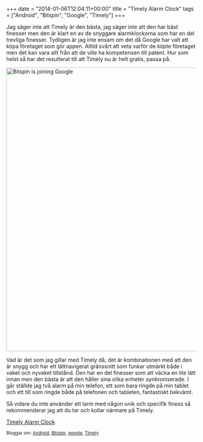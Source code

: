 +++
date = "2014-01-06T12:04:11+00:00"
title = "Timely Alarm Clock"
tags = ["Android", "Bitspin", "Google", "Timely"]
+++

Jag säger inte att Timely är den bästa, jag säger inte att den har bäst finesser men den är klart en av de snyggare alarmklockorna som har en del trevliga finesser. Tydligen är jag inte ensam om det då Google har valt att köpa företaget som gör appen. Alltid svårt att veta varför de köpte företaget men det kan vara allt från att de ville ha kompetensen till patent. Hur som helst så har det resulterat till att Timely nu är helt gratis, passa på.

[<img src="/images/2014/01/Screen-Shot-2014-01-06-at-12.51.57-1024x750.png" alt="Bitspin is joining Google" width="1024" height="750" class="aligncenter size-large wp-image-1292" />][1]

Vad är det som jag gillar med Timely då, det är kombinationen med att den är snygg och har ett lättnavigerat gränssnitt som funkar utmärkt både i vaket och nyvaket tillstånd. Den har en del finesser som att väcka en lite lätt innan men den bästa är att den håller sina olika enheter synkroniserade. I går ställde jag två alarm på min telefon, ett som bara ringde på min tablet och ett till som ringde både på telefonen och tableten, fantastiskt bekvämt.

Så vidare du inte använder ett larm med någon unik och specifik finess så rekommenderar jag att du tar och kollar närmare på Timely.

[Timely Alarm Clock][2]

<small> <p class='technorati-tags'>
  Bloggar om: <a class='technorati-link' href='http://bloggar.se/om/Android' rel='tag' target='_self'>Android</a>, <a class='technorati-link' href='http://bloggar.se/om/Bitspin' rel='tag' target='_self'>Bitspin</a>, <a class='technorati-link' href='http://bloggar.se/om/google' rel='tag' target='_self'>google</a>, <a class='technorati-link' href='http://bloggar.se/om/Timely' rel='tag' target='_self'>Timely</a>
</p></small>

 [1]: /images/2014/01/Screen-Shot-2014-01-06-at-12.51.57.png
 [2]: https://play.google.com/store/apps/details?id=ch.bitspin.timely
